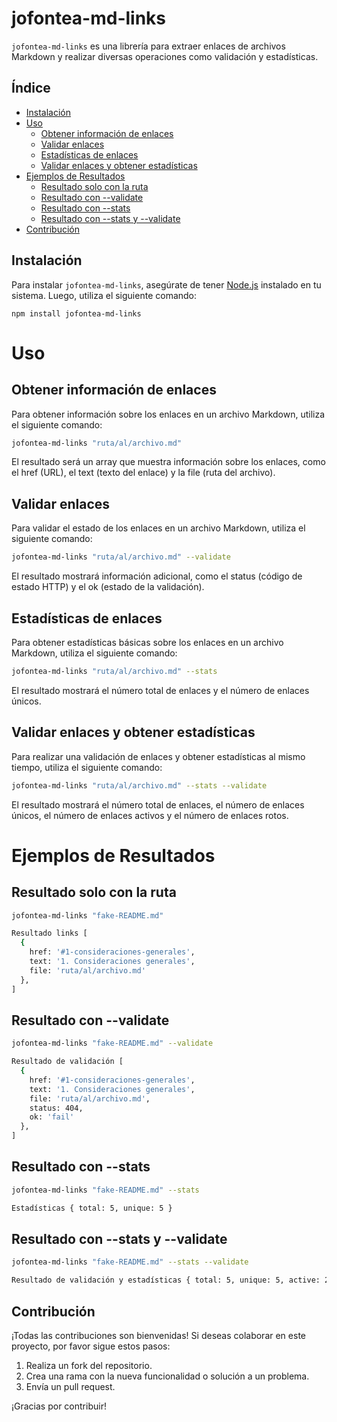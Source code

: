 # jofontea-md-links

`jofontea-md-links` es una librería para extraer enlaces de archivos Markdown y realizar diversas operaciones como validación y estadísticas.
## Índice
- [Instalación](#instalación)
- [Uso](#uso)
  - [Obtener información de enlaces](#obtener-información-de-enlaces)
  - [Validar enlaces](#validar-enlaces)
  - [Estadísticas de enlaces](#estadísticas-de-enlaces)
  - [Validar enlaces y obtener estadísticas](#validar-enlaces-y-obtener-estadísticas)
- [Ejemplos de Resultados](#ejemplos-de-resultados)
  - [Resultado solo con la ruta](#resultado-solo-con-la-ruta)
  - [Resultado con --validate](#resultado-con-validate)
  - [Resultado con --stats](#resultado-con-stats)
  - [Resultado con --stats y --validate](#resultado-con-stats-y-validate)
- [Contribución](#contribución)

## Instalación
Para instalar `jofontea-md-links`, asegúrate de tener [Node.js](https://nodejs.org/) instalado en tu sistema. Luego, utiliza el siguiente comando:
```shell
npm install jofontea-md-links
```

# Uso

## Obtener información de enlaces

Para obtener información sobre los enlaces en un archivo Markdown, utiliza el siguiente comando:

```bash
jofontea-md-links "ruta/al/archivo.md"
```
El resultado será un array que muestra información sobre los enlaces, como el href (URL), el text (texto del enlace) y la file (ruta del archivo).

## Validar enlaces
Para validar el estado de los enlaces en un archivo Markdown, utiliza el siguiente comando:
```bash
jofontea-md-links "ruta/al/archivo.md" --validate
```
El resultado mostrará información adicional, como el status (código de estado HTTP) y el ok (estado de la validación).

## Estadísticas de enlaces
Para obtener estadísticas básicas sobre los enlaces en un archivo Markdown, utiliza el siguiente comando:
```bash
jofontea-md-links "ruta/al/archivo.md" --stats
```
El resultado mostrará el número total de enlaces y el número de enlaces únicos.

## Validar enlaces y obtener estadísticas
Para realizar una validación de enlaces y obtener estadísticas al mismo tiempo, utiliza el siguiente comando:
```bash
jofontea-md-links "ruta/al/archivo.md" --stats --validate
```
El resultado mostrará el número total de enlaces, el número de enlaces únicos, el número de enlaces activos y el número de enlaces rotos.

# Ejemplos de Resultados

## Resultado solo con la ruta
```bash
jofontea-md-links "fake-README.md"

Resultado links [
  {
    href: '#1-consideraciones-generales',
    text: '1. Consideraciones generales',
    file: 'ruta/al/archivo.md'
  },
]
```
## Resultado con --validate
```bash
jofontea-md-links "fake-README.md" --validate

Resultado de validación [
  {
    href: '#1-consideraciones-generales',
    text: '1. Consideraciones generales',
    file: 'ruta/al/archivo.md',
    status: 404,
    ok: 'fail'
  },
]
```
## Resultado con --stats
```bash
jofontea-md-links "fake-README.md" --stats

Estadísticas { total: 5, unique: 5 }
```

## Resultado con --stats y --validate
```bash
jofontea-md-links "fake-README.md" --stats --validate

Resultado de validación y estadísticas { total: 5, unique: 5, active: 2, broken: 3 }
```
## Contribución

¡Todas las contribuciones son bienvenidas! Si deseas colaborar en este proyecto, por favor sigue estos pasos:

1. Realiza un fork del repositorio.
2. Crea una rama con la nueva funcionalidad o solución a un problema.
3. Envía un pull request.

¡Gracias por contribuir!